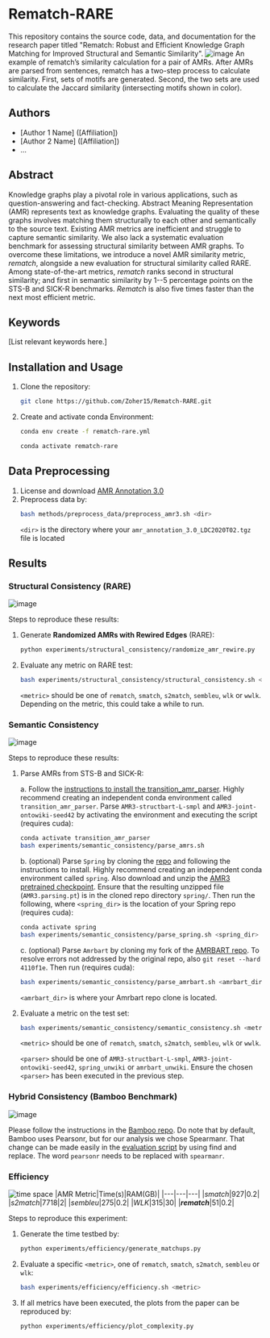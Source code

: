# Rematch-RARE
This repository contains the source code, data, and documentation for the research paper titled "Rematch: Robust and Efficient Knowledge Graph Matching for Improved Structural and Semantic Similarity".
![image](https://github.com/Zoher15/Rematch-RARE/assets/29090730/04b4f232-4076-4823-91f8-dd6d0c0542bd)
An example of rematch’s similarity calculation for a pair of AMRs. After AMRs are parsed from sentences,
rematch has a two-step process to calculate similarity. First, sets of motifs are generated. Second, the two sets are
used to calculate the Jaccard similarity (intersecting motifs shown in color).

## Authors

* [Author 1 Name] ([Affiliation])
* [Author 2 Name] ([Affiliation])
* ...

## Abstract

Knowledge graphs play a pivotal role in various applications, such as question-answering and fact-checking. Abstract Meaning Representation (AMR) represents text as knowledge graphs. Evaluating the quality of these graphs involves matching them structurally to each other and semantically to the source text. Existing AMR metrics are inefficient and struggle to capture semantic similarity. We also lack a systematic evaluation benchmark for assessing structural similarity between AMR graphs. To overcome these limitations, we introduce a novel AMR similarity metric, _rematch_, alongside a new evaluation for structural similarity called RARE. Among state-of-the-art metrics, _rematch_ ranks second in structural similarity; and first in semantic similarity by 1--5 percentage points on the STS-B and SICK-R benchmarks. _Rematch_ is also five times faster than the next most efficient metric.
## Keywords

[List relevant keywords here.]

## Installation and Usage

1. Clone the repository:

   ```bash
   git clone https://github.com/Zoher15/Rematch-RARE.git
   ```
2. Create and activate conda Environment:
   ```bash
   conda env create -f rematch-rare.yml
   ```
   ```bash
   conda activate rematch-rare
   ```

## Data Preprocessing
1. License and download [AMR Annotation 3.0](https://catalog.ldc.upenn.edu/LDC2020T02)
2. Preprocess data by:
   ```bash
   bash methods/preprocess_data/preprocess_amr3.sh <dir>
   ```
   `<dir>` is the directory where your `amr_annotation_3.0_LDC2020T02.tgz` file is located
## Results
### Structural Consistency (RARE)
![image](https://github.com/Zoher15/Rematch-RARE/assets/29090730/787c68a4-2e09-4860-a08f-24b420d905b8)

Steps to reproduce these results:
1. Generate **Randomized AMRs with Rewired Edges** (RARE):
   ```bash
   python experiments/structural_consistency/randomize_amr_rewire.py
   ```
2. Evaluate any metric on RARE test:
   ```bash
   bash experiments/structural_consistency/structural_consistency.sh <metric>
   ```
   `<metric>` should be one of `rematch`, `smatch`, `s2match`, `sembleu`, `wlk` or `wwlk`. Depending on the metric, this could take a while to run.
### Semantic Consistency
![image](https://github.com/Zoher15/Rematch-RARE/assets/29090730/329ade7e-2e6e-4847-965e-7fa8fff3bfdc)

Steps to reproduce these results:
1. Parse AMRs from STS-B and SICK-R:

   a. Follow the [instructions to install the transition_amr_parser](https://github.com/IBM/transition-amr-parser). Highly recommend creating an independent conda environment called `transition_amr_parser`. Parse `AMR3-structbart-L-smpl` and `AMR3-joint-ontowiki-seed42` by activating the environment and executing the script (requires cuda):
      ```bash
      conda activate transition_amr_parser
      bash experiments/semantic_consistency/parse_amrs.sh
      ```


   b. (optional) Parse `Spring` by cloning the [repo](https://github.com/SapienzaNLP/spring) and following the instructions to install. Highly recommend creating an independent conda environment called `spring`. Also download and unzip the [AMR3 pretrained checkpoint](http://nlp.uniroma1.it/AMR/AMR3.parsing-1.0.tar.bz2). Ensure that the resulting unzipped file (`AMR3.parsing.pt`) is in the cloned repo directory `spring/`. Then run the following, where `<spring_dir>` is the location of your Spring repo (requires cuda):
      ```bash
      conda activate spring
      bash experiments/semantic_consistency/parse_spring.sh <spring_dir>
      ```


   c. (optional) Parse `Amrbart` by cloning my fork of the [AMRBART repo](https://github.com/Zoher15/AMRBART.git). To resolve errors not addressed by the original repo, also `git reset --hard 4110f1e`. Then run (requires cuda):
      ```bash
      bash experiments/semantic_consistency/parse_amrbart.sh <amrbart_dir>
      ```
      `<amrbart_dir>` is where your Amrbart repo clone is located.

   
4. Evaluate a metric on the test set:
   ```bash
   bash experiments/semantic_consistency/semantic_consistency.sh <metric> <parser>
   ```
   `<metric>` should be one of `rematch`, `smatch`, `s2match`, `sembleu`, `wlk` or `wwlk`.
   
   `<parser>` should be one of `AMR3-structbart-L-smpl`, `AMR3-joint-ontowiki-seed42`, `spring_unwiki` or `amrbart_unwiki`. Ensure the chosen `<parser>` has been executed in the previous step.
### Hybrid Consistency (Bamboo Benchmark)
![image](https://github.com/Zoher15/Rematch-RARE/assets/29090730/8c6de7b9-ed68-4fed-afe6-2ba383360563)

Please follow the instructions in the [Bamboo repo](https://github.com/flipz357/bamboo-amr-benchmark). Do note that by default, Bamboo uses Pearsonr, but for our analysis we chose Spearmanr. That change can be made easily in the [evaluation script](https://github.com/flipz357/bamboo-amr-benchmark/blob/main/evaluation-suite/evaluate4tasks.py) by using find and replace. The word `pearsonr` needs to be replaced with `spearmanr`.

### Efficiency
![time space](https://github.com/Zoher15/Rematch-RARE/assets/29090730/2024bc28-be07-42fe-a406-ee46bc2f8680)
|AMR Metric|Time(s)|RAM(GB)|
|---|---|---|
|_smatch_|927|0.2|
|_s2match_|7718|2|
|_sembleu_|275|0.2|
|_WLK_|315|30|
|**_rematch_**|51|0.2|

Steps to reproduce this experiment:
1. Generate the time testbed by:
   ```bash
   python experiments/efficiency/generate_matchups.py
   ```
2. Evaluate a specific `<metric>`, one of `rematch`, `smatch`, `s2match`, `sembleu` or `wlk`:
   ```bash
   bash experiments/efficiency/efficiency.sh <metric>
   ```
4. If all metrics have been executed, the plots from the paper can be reproduced by:
   ```bash
   python experiments/efficiency/plot_complexity.py
   ```

